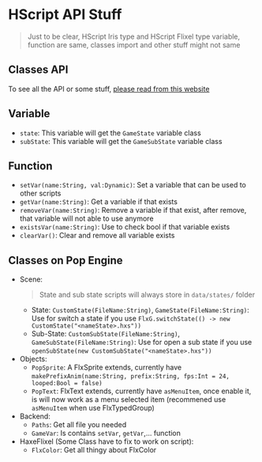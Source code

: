 # HScript API Stuff
> Just to be clear, HScript Iris type and HScript Flixel type variable, function are same, classes import and other stuff might not same

## Classes API
To see all the API or some stuff, [please read from this website](https://joath-team.github.io/Pop-Engine/)

## Variable
- `state`: This variable will get the `GameState` variable class
- `subState`: This variable will get the `GameSubState` variable class
## Function
- `setVar(name:String, val:Dynamic)`: Set a variable that can be used to other scripts
- `getVar(name:String)`: Get a variable if that exists
- `removeVar(name:String)`: Remove a variable if that exist, after remove, that variable will not able to use anymore
- `existsVar(name:String)`: Use to check bool if that variable exists
- `clearVar()`: Clear and remove all variable exists
## Classes on Pop Engine
- Scene:
    > State and sub state scripts will always store in `data/states/` folder
    - State: `CustomState(FileName:String)`, `GameState(FileName:String)`: Use for switch a state if you use `FlxG.switchState(() -> new CustomState("<nameState>.hxs"))`
    - Sub-State: `CustomSubState(FileName:String)`, `GameSubState(FileName:String)`: Use for open a sub state if you use `openSubState(new CustomSubState("<nameState>.hxs"))`
- Objects:
    - `PopSprite`: A FlxSprite extends, currently have `makePrefixAnim(name:String, prefix:String, fps:Int = 24, looped:Bool = false)`
    - `PopText`: FlxText extends, currently have `asMenuItem`, once enable it, is will now work as a menu selected item (recommened use `asMenuItem` when use FlxTypedGroup)
- Backend:
    - `Paths`: Get all file you needed
    - `GameVar`: Is contains `setVar`, `getVar`,... function
- HaxeFlixel (Some Class have to fix to work on script):
    - `FlxColor`: Get all thingy about FlxColor
